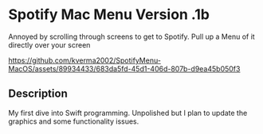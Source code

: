 # Spotify Mac Menu Version .1b

Annoyed by scrolling through screens to get to Spotify. Pull up a Menu of it directly over your screen



https://github.com/kverma2002/SpotifyMenu-MacOS/assets/89934433/683da5fd-45d1-406d-807b-d9ea45b050f3


## Description

My first dive into Swift programming. Unpolished but I plan to update the graphics and some functionality issues.
  
 
